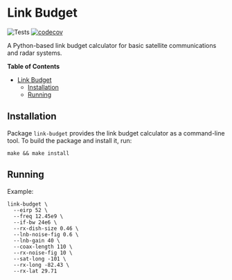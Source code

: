 # Link Budget

![Tests](https://github.com/igorauad/link_budget/workflows/Tests/badge.svg?branch=master)
[![codecov](https://codecov.io/gh/igorauad/link-budget/branch/master/graph/badge.svg?token=72U3BI51OT)](https://codecov.io/gh/igorauad/link_budget)

A Python-based link budget calculator for basic satellite communications and
radar systems.

<!-- markdown-toc start - Don't edit this section. Run M-x markdown-toc-generate-toc again -->
**Table of Contents**

- [Link Budget](#link-budget)
    - [Installation](#installation)
    - [Running](#running)

<!-- markdown-toc end -->


## Installation

Package `link-budget` provides the link budget calculator as a command-line
tool. To build the package and install it, run:

```
make && make install
```

## Running

Example:

```
link-budget \
  --eirp 52 \
  --freq 12.45e9 \
  --if-bw 24e6 \
  --rx-dish-size 0.46 \
  --lnb-noise-fig 0.6 \
  --lnb-gain 40 \
  --coax-length 110 \
  --rx-noise-fig 10 \
  --sat-long -101 \
  --rx-long -82.43 \
  --rx-lat 29.71
```

